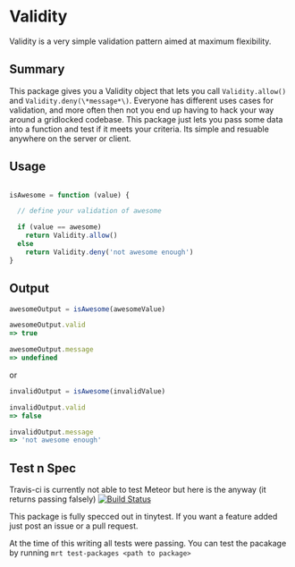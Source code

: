 Validity
===============
Validity is a very simple validation pattern aimed at maximum flexibility.

## Summary 
This package gives you a Validity object that lets you call `Validity.allow()` and  `Validity.deny(\*message*\)`.
Everyone has different uses cases for validation, and more often then not you end up having to hack your way around a gridlocked codebase.
This package just lets you pass some data into a function and test if it meets your criteria. 
Its simple and resuable anywhere on the server or client.


## Usage

```js

isAwesome = function (value) {

  // define your validation of awesome

  if (value == awesome)
    return Validity.allow()
  else
    return Validity.deny('not awesome enough')
}
```

## Output

```js
awesomeOutput = isAwesome(awesomeValue)

awesomeOutput.valid
=> true

awesomeOutput.message
=> undefined
```
or

```js
invalidOutput = isAwesome(invalidValue)

invalidOutput.valid
=> false

invalidOutput.message
=> 'not awesome enough'
```

## Test n Spec
Travis-ci is currently not able to test Meteor but here is the anyway (it returns passing falsely) [![Build Status](https://travis-ci.org/Meteor-Reaction/meteor-validity.png)](https://travis-ci.org/Meteor-Reaction/meteor-validity) 


This package is fully specced out in tinytest. 
If you want a feature added just post an issue or a pull request.


At the time of this writing all tests were passing. 
You can test the pacakage by running `mrt test-packages <path to package>`




